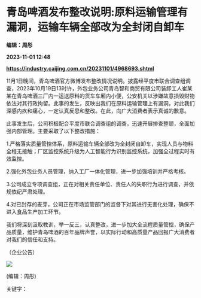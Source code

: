 # 青岛啤酒发布整改说明:原料运输管理有漏洞，运输车辆全部改为全封闭自卸车
**编辑：周彤**

**2023-11-01 12:48**

**https://industry.caijing.com.cn/20231101/4968693.shtml**

11月1日晚间，青岛啤酒官方微博发布整改情况说明。披露经平度市联合调查组调查，2023年10月19日13时许，外包业务公司青岛智和商贸有限公司装卸工人崔某某在青岛啤酒三厂内一运送原料的货车车厢内小便，公安机关以涉嫌故意损毁财物依法对其行政拘留。此事的发生，反映出我们在原料运输管理上有漏洞，对此我们深感内疚和痛心，一定认真反思和整改。在此，向广大消费者表示真诚的歉意。

此事发生后，公司积极配合平度市联合调查组的调查，迅速开展排查整顿，全面加强内部管理。主要采取了以下整改措施：

1.严格落实质量管控体系，原料运输车辆全部改为全封闭自卸车，实现人员与物料全程无接触；厂区监控系统升级为人工智能行为识别监控系统，加强全过程实时有效监控。

2.强化外包业务人员管理，纳入工厂一体化管理，进一步加强培训并严格考核。

3.公司成立专项调查组，正在对相关责任单位、责任人的失职行为进行调查，并依规依纪严肃处理。

4.对已封存的麦芽，公司正在市场监管部门的监督下对其进行无害化处理，确保不进入食品生产加工环节。

我们将深刻汲取教训，举一反三，认真整改，进一步加大全流程质量管控，确保产品质量，维护青岛啤酒的百年品牌声誉，以实际行动和高质量产品回报广大消费者对我们的信任和支持。

（企业公告）

![](https://tx1.cdn.caijing.com.cn/2014-03-27/114048455.jpg)

(编辑：周彤)

关键字：